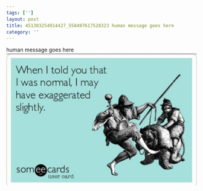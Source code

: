 ```yaml
---
tags: ['']
layout: post
title: 451303254914427_558497617528323 human message goes here
category: ''
---
```

human message goes here
![451303254914427_558497617528323](/uploads/2013-4-26-451303254914427_558497617528323-human-message-goes-here.jpg)
